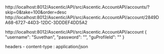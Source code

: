 http://localhost:8012/Ascentic/API/src/Ascentic.AccountAPI/accounts/?skip=0&take=100&order=desc
http://localhost:8012/Ascentic/API/src/Ascentic.AccountAPI/account/2849DA68-6727-44D3-12DC-3DDDEF4DD5A2

http://localhost:8012/Ascentic/API/src/Ascentic.AccountAPI/account
{
	"username": "Suvethan",
	"password": "",
	"guProfileId": ""
}

headers - content-type : application/json

